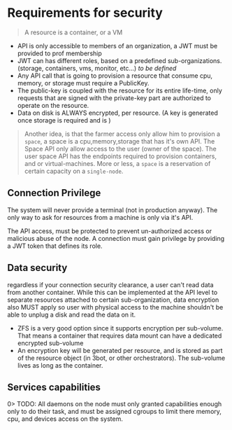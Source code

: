 # Requirements for security

> A resource is a container,  or a VM
- API is only accessible to members of an organization, a JWT must be provided to prof membership
- JWT can has different roles, based on a predefined sub-organizations. (storage, containers, vms, monitor, etc...) *to be defined*
- Any API call that is going to provision a resource that consume cpu, memory, or storage must require a PublicKey.
- The public-key is coupled with the resource for its entire life-time, only requests that are signed with the private-key part are authorized to operate on the resource.
- Data on disk is ALWAYS encrypted, per resource. (A key is generated once storage is required and is )

> Another idea, is that the farmer access only allow him to provision a `space`, a space is a cpu,memory,storage that has it's own API.
The Space API only allow access to the user (owner of the space). The user space API has the endpoints required to provision containers, and or virtual-machines. More or less, a `space` is a reservation of certain capacity on a `single-node`.


## Connection Privilege
The system will never provide a terminal (not in production anyway). The only way to ask for resources from a machine is only via it's API.

The API access, must be protected to prevent un-authorized access or malicious abuse of the node. A connection must gain privilege by providing a JWT token that defines its role.

## Data security
regardless if your connection security clearance, a user can't read data from another container. While this can be implemented at the API level to separate resources attached to certain sub-organization, data encryption also MUST apply so user with physical access to the machine shouldn't be able to unplug a disk and read the data on it.

- ZFS is a very good option since it supports encryption per sub-volume. That means a container that requires data mount can have a dedicated encrypted sub-volume
- An encryption key will be generated per resource, and is stored as part of the resource object (in 3bot, or other orchestrators). The sub-volume lives as long as the container.

## Services capabilities
0> TODO: All daemons on the node must only granted capabilities enough only to do their task, and must be assigned cgroups to limit there memory, cpu, and devices access on the system.